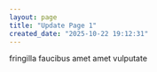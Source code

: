```yaml
---
layout: page
title: "Update Page 1"
created_date: "2025-10-22 19:12:31"
---
```


fringilla faucibus amet amet vulputate 
